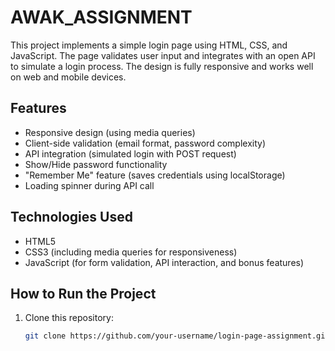 # AWAK_ASSIGNMENT

This project implements a simple login page using HTML, CSS, and JavaScript. The page validates user input and integrates with an open API to simulate a login process. The design is fully responsive and works well on web and mobile devices.

## Features
- Responsive design (using media queries)
- Client-side validation (email format, password complexity)
- API integration (simulated login with POST request)
- Show/Hide password functionality
- "Remember Me" feature (saves credentials using localStorage)
- Loading spinner during API call

## Technologies Used
- HTML5
- CSS3 (including media queries for responsiveness)
- JavaScript (for form validation, API interaction, and bonus features)

## How to Run the Project

1. Clone this repository:
   ```bash
   git clone https://github.com/your-username/login-page-assignment.git
